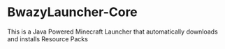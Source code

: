 BwazyLauncher-Core
==================

This is a Java Powered Minecraft Launcher that automatically downloads and installs Resource Packs
